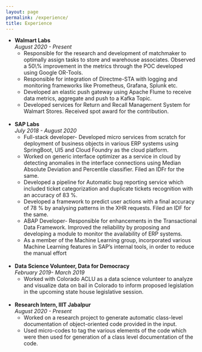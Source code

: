 ```yaml
---
layout: page
permalink: /experience/
title: Experience
---
```




<ul>
	<li>
		<b>Walmart Labs</b>
		<br>
		<i> August 2020 - Present </i>
		<ul>
			<li>Responsible for the research and development of matchmaker to optimally assign tasks to store and warehouse associates. Observed a 50\% improvement in the metrics through the POC developed using Google OR-Tools.
			</li>
			<li>
			Responsible for integration of Directme-STA with logging and monitoring frameworks like Prometheus, Grafana, Splunk etc.
			</li>
			<li>
			Developed an elastic push gateway using Apache Flume to receive data metrics, aggregate and push to a Kafka Topic.
			</li>
			<li>
			Developed services for Return and Recall Management System for Walmart Stores. Received spot award for the contribution.
			</li>
		</ul>
	</li><br>
	<li>
		<b>SAP Labs</b>
		<br>
		<i> July 2018 - August 2020 </i>
		<ul>
			<li>
				Full-stack developer- Developed micro services from scratch for deployment of business objects in various ERP systems using SpringBoot, UI5 and Cloud Foundry as the cloud platform.
			</li>
			<li>Worked on generic interface optimizer as a service in cloud by detecting anomalies in the interface connections using Median Absolute Deviation and Percentile classifier. Filed an IDFr for the same.</li>
			<li>Developed a pipeline for Automatic bug reporting service which included ticket categorization and duplicate tickets recognition with an accuracy of 83 %.</li>
			<li>Developed a framework to predict user actions with a final accuracy of 78 % by analysing patterns in the XHR requests. Filed an IDF for the same.</li>
			<li>ABAP Developer- Responsible for enhancements in the Transactional Data Framework. Improved the reliability by proposing and developing a module to monitor the availability of ERP systems.</li>
			<li>As a member of the Machine Learning group, incorporated various Machine Learning features in SAP’s internal tools, in order to reduce the manual effort</li>
		</ul>
	</li><br>
	<li>
		<b>Data Science Volunteer, Data for Democracy</b>
		<br>
		<i> February 2019- March 2019 </i>
		<ul>
		<li>
		 ​Worked with Colorado ACLU as a data science volunteer to analyze and visualize data on bail in Colorado to inform proposed legislation in the upcoming state house legislative session.</li>
		 </ul>
	</li><br>
	<li>
		<b>Research Intern, IIIT Jabalpur</b>
		<br>
		<i> August 2020 - Present </i>
		<ul>
			<li>Worked on a research project to generate automatic class-level documentation of object-oriented code provided in the input.</li>
			<li>Used micro-codes to tag the various elements of the code which were then used for generation of a class level documentation of the code.</li>
		</ul>
	</li><br>
	

</ul>